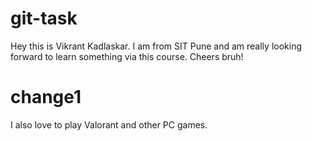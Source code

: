 # git-task
Hey this is Vikrant Kadlaskar. I am from SIT Pune and am really looking forward to learn something via this course. Cheers bruh!

# change1
I also love to play Valorant and other PC games.